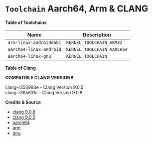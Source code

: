 # `Toolchain` Aarch64, Arm & CLANG

**Table of Toolchains**

| Name                    | Description                |
| ----------------------- | -------------------------- |
| `arm-linux-androideabi` | `KERNEL_TOOLCHAIN_ARM32`   |
| `aarch64-linux-android` | `KERNEL_TOOLCHAIN_AARCH64` |
| `aarch64-linux-gnu`     | `KERNEL_TOOLCHAIN`         |

**Table of Clang**

**COMPATIBLE CLANG VERSIONS**                  

clang-r353983e  -  Clang Version 9.0.5      
clang-r365631c  -  Clang Version 9.0.8     

**Credits & Source**

* [clang 9.0.8](https://android.googlesource.com/platform/prebuilts/clang/host/linux-x86/+archive/ee5ad7f5229892ff06b476e5b5a11ca1f39bf3a9/clang-r365631c.tar.gz)
* [clang 9.0.5](https://android.googlesource.com/platform/prebuilts/clang/host/linux-x86/+archive/f8e856556909898bd35ee8eae829437721b5a3db/clang-r353983e.tar.gz)
* [aarch64](https://android.googlesource.com/platform/prebuilts/gcc/linux-x86/aarch64/aarch64-linux-android-4.9/+archive/refs/heads/pie-release.tar.gz)
* [arm](https://android.googlesource.com/platform/prebuilts/gcc/linux-x86/arm/arm-linux-androideabi-4.9/+archive/refs/heads/pie-release.tar.gz)
* [gnu](https://github.com/theradcolor/aarch64-linux-gnu)
